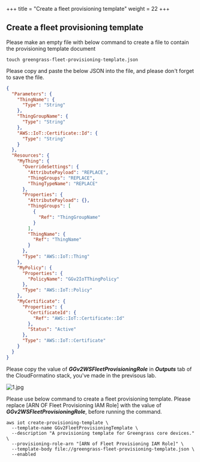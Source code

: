 +++
title = "Create a fleet provisioning template"
weight = 22
+++


## Create a fleet provisioning template

Please make an empty file with below command to create a file to contain the provisioning template document

``` shell
touch greengrass-fleet-provisioning-template.json
```

Please copy and paste the below JSON into the file, and please don't forget to save the file.


``` json
{
  "Parameters": {
    "ThingName": {
      "Type": "String"
    },
    "ThingGroupName": {
      "Type": "String"
    },
    "AWS::IoT::Certificate::Id": {
      "Type": "String"
    }
  },
  "Resources": {
    "MyThing": {
      "OverrideSettings": {
        "AttributePayload": "REPLACE",
        "ThingGroups": "REPLACE",
        "ThingTypeName": "REPLACE"
      },
      "Properties": {
        "AttributePayload": {},
        "ThingGroups": [
          {
            "Ref": "ThingGroupName"
          }
        ],
        "ThingName": {
          "Ref": "ThingName"
        }
      },
      "Type": "AWS::IoT::Thing"
    },
    "MyPolicy": {
      "Properties": {
        "PolicyName": "GGv2IoTThingPolicy"
      },
      "Type": "AWS::IoT::Policy"
    },
    "MyCertificate": {
      "Properties": {
        "CertificateId": {
          "Ref": "AWS::IoT::Certificate::Id"
        },
        "Status": "Active"
      },
      "Type": "AWS::IoT::Certificate"
    }
  }
}

```


Please copy the value of ***GGv2WSFleetProvisioningRole*** in ***Outputs*** tab of the CloudFormatino stack, you've made in the previsous lab.

![1.jpg](/images/1/2/1.png)

Please use below command to create a fleet provisioning template. Please replace [ARN OF Fleet Provisioning IAM Role] with the value of ***GGv2WSFleetProvisioningRole***, before running the command.

``` shell
aws iot create-provisioning-template \
  --template-name GGv2FleetProvisioningTemplate \
  --description "A provisioning template for Greengrass core devices." \
  --provisioning-role-arn "[ARN of Fleet Provisioning IAM Role]" \
  --template-body file://greengrass-fleet-provisioning-template.json \
  --enabled
```



